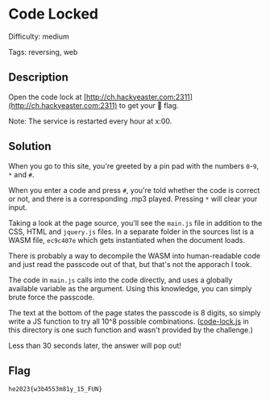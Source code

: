 Code Locked
=============

Difficulty: medium

Tags: reversing, web

Description
-------------
Open the code lock at [http://ch.hackyeaster.com:2311](http://ch.hackyeaster.com:2311) to get your 🚩 flag.

Note: The service is restarted every hour at x:00.


Solution
-------------
When you go to this site, you're greeted by a pin pad with the numbers `0`-`9`, `*` and `#`.

When you enter a code and press `#`, you're told whether the code is correct or not, and there is a corresponding .mp3 played.
Pressing `*` will clear your input.

Taking a look at the page source, you'll see the `main.js` file in addition to the CSS, HTML and `jquery.js` files.
In a separate folder in the sources list is a WASM file, `ec9c407e` which gets instantiated when the document loads.

There is probably a way to decompile the WASM into human-readable code and just read the passcode out of that, but that's not the apporach I took.

The code in `main.js` calls into the code directly, and uses a globally available variable as the argument.
Using this knowledge, you can simply brute force the passcode.

The text at the bottom of the page states the passcode is 8 digits, so simply write a JS function to try all 10^8 possible combinations. ([code-lock.js](./code-lock.js) in this directory is one such function and wasn't provided by the challenge.)

Less than 30 seconds later, the answer will pop out!

Flag
-------------
`he2023{w3b4553m81y_15_FUN}`